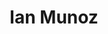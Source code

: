 ---
name: Ian Munoz
title: Ian Munoz
permalink: /team/ian-munoz/
image_id: attlQoVOY2bfunFKj
image_path: /assets/img/import/bio/ian-munoz/ian-munoz.jpg
job_title: Tech Lead
cohort_year:
portfolio:
description: <p>Tech Lead formerly DevOps and Infrastructure.</p>
blurb: <p>Ian Munoz (he/him) is excited to be a part of the xD team. He started his career in academic computing supporting research at a National Science Foundation (NSF) funded environmental research center at University of Maryland. Later, he supported scientific computation at Oregon State University and then spent time working for fintech startups as a DevOps engineer.</p>

skillsets: Cloud Management
---